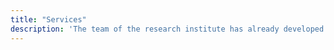 ```yaml
---
title: "Services"
description: 'The team of the research institute has already developed a number of products, for example, Wi!Mi software platform for developing specialized expert systems and Tel!Mi software platform for developing virtual consultants and personal assistants. Experts of the research institute "Mivar" are eager to implement projects for IT-landscape optimization or intelligent processing of large amount of information jointly with client teams.'
---
```

